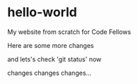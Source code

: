 # hello-world

My website from scratch for Code Fellows

Here are some more changes

<!-- <p style="color:red;">Red Text</p> -->

and lets's check 'git status' now

changes changes changes...

